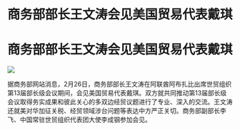 # 商务部部长王文涛会见美国贸易代表戴琪

# 商务部部长王文涛会见美国贸易代表戴琪

![](https://inews.gtimg.com/news_bt/OxkQCQHap_wJSqtE9YYnODJ3U0Sox_dEImN0k6_cZqEQgAA/1000)

据商务部网站消息，2月26日，商务部部长王文涛在阿联酋阿布扎比出席世贸组织第13届部长级会议期间，会见美国贸易代表戴琪。双方就共同推动第13届部长级会议取得务实成果和彼此关心的多双边经贸议题进行了专业、深入的交流。王文涛还就美对华加征关税、经贸领域涉台问题等表达中方严正关切。商务部副部长李飞、中国常驻世贸组织代表团大使李成钢参加会见。


